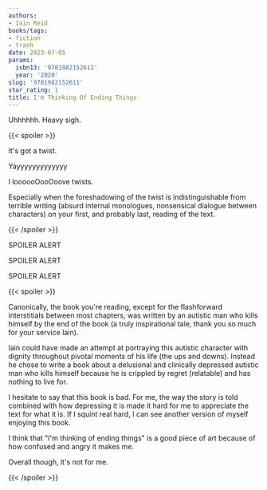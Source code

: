 ```yaml
---
authors:
- Iain Reid
books/tags:
- fiction
- trash
date: 2023-07-05
params:
  isbn13: '9781982152611'
  year: '2020'
slug: '9781982152611'
star_rating: 1
title: I'm Thinking Of Ending Things
---
```


Uhhhhhh. Heavy sigh.

<!--more-->

{{< spoiler >}}

It's got a twist.

Yayyyyyyyyyyyyy

I loooooOooOoove twists.

Especially when the foreshadowing of the twist is indistinguishable from terrible writing (absurd internal monologues, nonsensical dialogue between characters) on your first, and probably last, reading of the text.

{{< /spoiler >}}

SPOILER ALERT

SPOILER ALERT

SPOILER ALERT

{{< spoiler >}}

Canonically, the book you're reading, except for the flashforward interstitials between most chapters, was written by an autistic man who kills himself by the end of the book (a truly inspirational tale, thank you so much for your service Iain).

Iain could have made an attempt at portraying this autistic character with dignity throughout pivotal moments of his life (the ups and downs). Instead he chose to write a book about a delusional and clinically depressed autistic man who kills himself because he is crippled by regret (relatable) and has nothing to live for.

I hesitate to say that this book is bad. For me, the way the story is told combined with how depressing it is made it hard for me to appreciate the text for what it is. If I squint real hard, I can see another version of myself enjoying this book.

I think that "I'm thinking of ending things" is a good piece of art because of how confused and angry it makes me.

Overall though, it's not for me.

{{< /spoiler >}}